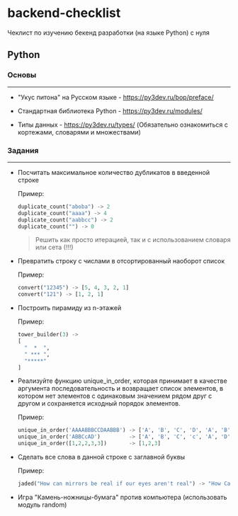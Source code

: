 # backend-checklist
Чеклист по изучению бекенд разработки (на языке Python) с нуля


## Python

### Основы 
---

* "Укус питона" на Русском языке - https://py3dev.ru/bop/preface/

* Стандартная библиотека Python - https://py3dev.ru/modules/

* Типы данных - https://py3dev.ru/types/ (Обязательно ознакомиться с кортежами, словарями и множествами)

### Задания
---


* Посчитать максимальное количество дубликатов в введенной строке

  Пример:

  ```python
  duplicate_count("aboba") -> 2
  duplicate_count("aaaa") -> 4
  duplicate_count("aabbcc") -> 2
  duplicate_count("") -> 0
  ```

  > Решить как просто итерацией, так и с использованием словаря или сета (!!!)

* Превратить строку с числами в отсортированный наоборот список 

  Пример:

  ```python
  convert("12345") -> [5, 4, 3, 2, 1]
  convert("121") -> [1, 2, 1]
  ```

* Построить пирамиду из n-этажей

  Пример:

  ```python
  tower_builder(3) -> 
  [
    "  *  ",
    " *** ", 
    "*****"
  ]
  ```

* Реализуйте функцию unique_in_order, которая принимает в качестве аргумента последовательность и возвращает список элементов, в котором нет элементов с одинаковым значением рядом друг с другом и сохраняется исходный порядок элементов.

  Пример:

  ```python
  unique_in_order('AAAABBBCCDAABBB') -> ['A', 'B', 'C', 'D', 'A', 'B']
  unique_in_order('ABBCcAD')         -> ['A', 'B', 'C', 'c', 'A', 'D']
  unique_in_order([1,2,2,3,3])       -> [1,2,3]
  ```

* Сделать все слова в данной строке с заглавной буквы

  Пример:

  ```python
  jaded("How can mirrors be real if our eyes aren't real") -> "How Can Mirrors Be Real If Our Eyes Aren't Real"
  ```

* Игра "Камень-ножницы-бумага" против компьютера (использовать модуль random)
